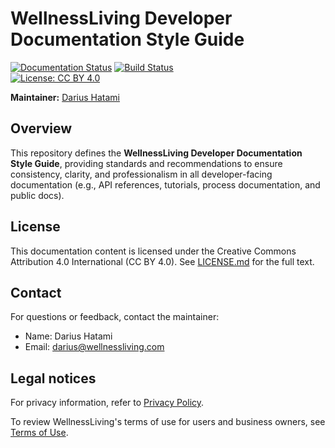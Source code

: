 # WellnessLiving Developer Documentation Style Guide

[![Documentation Status](https://img.shields.io/badge/docs-latest-brightgreen)](https://github.com/WellnessLivingInc/developer-docs-style-guide)
[![Build Status](https://img.shields.io/badge/build-passing-green)](#)  
[![License: CC BY 4.0](https://img.shields.io/badge/License-CC%20BY%204.0-lightgrey.svg)](https://creativecommons.org/licenses/by/4.0/)  


**Maintainer:** [Darius Hatami](mailto:darius@wellnessliving.com)

## Overview

This repository defines the **WellnessLiving Developer Documentation Style Guide**, providing standards and recommendations to ensure consistency, clarity, and professionalism in all developer-facing documentation (e.g., API references, tutorials, process documentation, and public docs).

## License

This documentation content is licensed under the Creative Commons Attribution 4.0 International (CC BY 4.0). See [LICENSE.md](LICENSE.md) for the full text.  

## Contact

For questions or feedback, contact the maintainer:
* Name: Darius Hatami
* Email: darius@wellnessliving.com

## Legal notices

For privacy information, refer to [Privacy Policy](https://www.wellnessliving.com/knowledge-sharing/privacy-policy/).

To review WellnessLiving's terms of use for users and business owners, see [Terms of Use](https://www.wellnessliving.com/knowledge-sharing/terms-of-use/).
